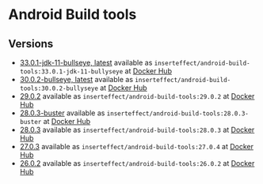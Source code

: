 # Android Build tools

## Versions
* [33.0.1-jdk-11-bullseye, latest](https://github.com/inserteffect/docker-android-build-tools/tree/master/33.0.1-jdk-11-bullseye) available as ```inserteffect/android-build-tools:33.0.1-jdk-11-bullyseye``` at [Docker Hub](ghcr.io/inserteffect/android-build-tools:33.0.1-jdk-11-bullseye)
* [30.0.2-bullseye, latest](https://github.com/inserteffect/docker-android-build-tools/tree/master/30.0.2-bullseye) available as ```inserteffect/android-build-tools:30.0.2-bullyseye``` at [Docker Hub](https://hub.docker.com/r/inserteffect/android-build-tools/)
* [29.0.2](https://github.com/inserteffect/docker-android-build-tools/tree/master/29.0.2) available as ```inserteffect/android-build-tools:29.0.2``` at [Docker Hub](https://hub.docker.com/r/inserteffect/android-build-tools/)
* [28.0.3-buster](https://github.com/inserteffect/docker-android-build-tools/tree/master/28.0.3-buster) available as ```inserteffect/android-build-tools:28.0.3-buster``` at [Docker Hub](https://hub.docker.com/r/inserteffect/android-build-tools/)
* [28.0.3](https://github.com/inserteffect/docker-android-build-tools/tree/master/28.0.3) available as ```inserteffect/android-build-tools:28.0.3``` at [Docker Hub](https://hub.docker.com/r/inserteffect/android-build-tools/)
* [27.0.3](https://github.com/inserteffect/docker-android-build-tools/tree/master/27.0.3) available as ```inserteffect/android-build-tools:27.0.4``` at [Docker Hub](https://hub.docker.com/r/inserteffect/android-build-tools/)
* [26.0.2](https://github.com/inserteffect/docker-android-build-tools/tree/master/26.0.2) available as ```inserteffect/android-build-tools:26.0.2``` at [Docker Hub](https://hub.docker.com/r/inserteffect/android-build-tools/)
